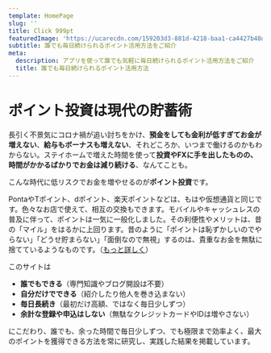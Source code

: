 ```yaml
---
template: HomePage
slug: ''
title: Click 999pt
featuredImage: 'https://ucarecdn.com/159203d3-881d-4218-baa1-ca4427b48d0d/'
subtitle: 誰でも毎日続けられるポイント活用方法をご紹介
meta:
  description: アプリを使って誰でも気軽に毎日続けられるポイント活用方法をご紹介
  title: 誰でも毎日続けられるポイント活用方法
---
```


# ポイント投資は現代の貯蓄術

長引く不景気にコロナ禍が追い討ちをかけ、**預金をしても金利が低すぎてお金が増えない**、**給与もボーナスも増えない**、それどころか、いつまで働けるのかもわからない。ステイホームで増えた時間を使って**投資やFXに手を出したものの、時間がかかるばかりでお金は減り続ける**、なんてことも。

こんな時代に低リスクでお金を増やせるのが**ポイント投資**です。

PontaやTポイント、dポイント、楽天ポイントなどは、もはや仮想通貨と同じです。色々なお店で使えて、相互の交換もできます。モバイルやキャッシュレスの普及に伴って、ポイントは一気に一般化しました。その利便性やメリットは、昔の「マイル」をはるかに上回ります。昔のように「ポイントは恥ずかしいのでやらない」「どうせ貯まらない」「面倒なので無視」するのは、貴重なお金を無駄に捨てているようなものです。（[もっと詳しく](/about/)）

このサイトは
- **誰でもできる**（専門知識やブログ開設は不要）
- **自分だけでできる**（紹介したり他人を巻き込まない）
- **毎日長続き**（最初だけ高額、ではなく毎日少しずつ）
- **余計な登録や申込はしない**（無駄なクレジットカードやIDは増やさない）

にこだわり、誰でも、余った時間で毎日少しずつ、でも極限まで効率よく、最大のポイントを獲得できる方法を常に研究し、実践した結果を掲載しています。
